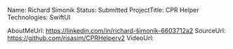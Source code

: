 Name: Richard Simonik
Status: Submitted
ProjectTitle: CPR Helper
Technologies: SwiftUI

AboutMeUrl: https://linkedin.com/in/richard-šimoník-6603712a2
SourceUrl: https://github.com/risasim/CPRHelperv2
VideoUrl:

<!---
EXAMPLE
Name<required>: John Appleseed
Status<required>: Submitted <or> Winner <or> Distinguished <or> Rejected
ProjectTitle: The Accessibility Rose
Technologies<4 maximum>: SwiftUI, RealityKit, CoreGraphic 

AboutMeUrl: https://linkedin.com/in/johnappleseed <
SourceUrl: https://github.com/johnappleseed/wwdc2025
VideoUrl: https://youtu.be/ABCDE123456

Please note that only Name and Status are mandatory fields. The other fields are optional.
-->
